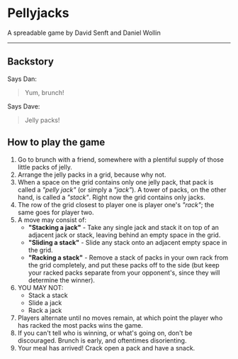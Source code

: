 # Pellyjacks

A spreadable game by David Senft and Daniel Wollin

* * *

## Backstory ##

Says Dan:

> Yum, brunch!

Says Dave:

> Jelly packs!

## How to play the game ##

1.	Go to brunch with a friend, somewhere with a plentiful 
	supply of those little packs of jelly.
2.	Arrange the jelly packs in a grid, because why not.
3.	When a space on the grid contains only one jelly pack, that
	pack is called a *"pelly jack"* (or simply a *"jack"*). A 
	tower of packs, on the other hand, is called a *"stack"*. 
	Right now the grid contains only jacks.
4.	The row of the grid closest to player one is player 
	one's *"rack"*; the same goes for player two.
5.	A move may consist of:
	- <b>"Stacking a jack"</b> - Take any single jack and stack 
	it on top of an adjacent jack or stack, leaving behind an 
	empty space in the grid.
	- <b>"Sliding a stack"</b> - Slide any stack onto an 
	adjacent empty space in the grid.
	- <b>"Racking a stack"</b> - Remove a stack of packs in 
	your own rack from the grid completely, and put these packs 
	off to the side (but keep your racked packs separate from 
	your opponent's, since they will determine the winner).
6.	YOU MAY NOT:
	- Stack a stack
	- Slide a jack
	- Rack a jack
7.	Players alternate until no moves remain, at which point the 
	player who has racked the most packs wins the game.
8.	If you can't tell who is winning, or what's going on, don't
	be discouraged. Brunch is early, and oftentimes disorienting.
9.	Your meal has arrived! Crack open a pack and have a snack.





